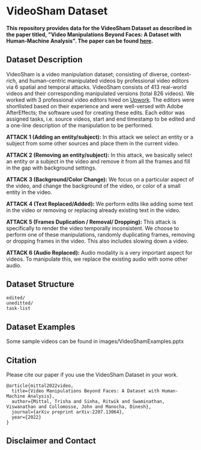 # VideoSham Dataset

#### This repository provides data for the VideoSham Dataset as described in the paper titled, "Video Manipulations Beyond Faces: A Dataset with Human-Machine Analysis". The paper can be found <a href="https://arxiv.org/abs/2207.13064">here</a>.

## Dataset Description
VideoSham is a video manipulation dataset; consisting of diverse, context-rich, and human-centric manipulated videos by professional video editors via 6 spatial and temporal attacks. VideoSham consists of 413 real-world videos and their corresponding manipulated versions (total 826 videos). We worked with 3 professional video editors hired on <a href="www.upwork.com">Upwork</a>. The editors were shortlisted based on their experience and were well-versed with Adobe AfterEffects; the software used for creating these edits. Each editor was assigned tasks, i.e. source videos, start and end timestamp to be edited and a one-line description of the manipulation to be performed.

**ATTACK 1 (Adding an entity/subject):** In this attack we select an entity or a subject from some other sources and place them in the current video.

**ATTACK 2 (Removing an entity/subject):** In this attack, we basically select an entity or a subject in the video and remove it from all the frames and fill in the gap with background settings.

**ATTACK 3 (Background/Color Change):** We focus on a particular aspect of the video, and change the background of the video, or color of a small entity in the video. 

**ATTACK 4 (Text Replaced/Added):** We perform edits like adding some text in the video or removing or replacing already existing text in the video. 

**ATTACK 5 (Frames Duplication / Removal/ Dropping):** This attack is specifically to render the video temporally inconsistent. We choose to perform one of these manipulations, randomly duplicating frames, removing or dropping frames in the video. This also includes slowing down a video. 

**ATTACK 6 (Audio Replaced):** Audio modality is a very important aspect for videos. To manipulate this, we replace the existing audio with some other audio. 

## Dataset Structure

```
edited/
uneditted/
task-list
```
## Dataset Examples
Some sample videos can be found in images/VideoShamExamples.pptx

## Citation
Please cite our paper if you use the VideoSham Dataset in your work.
```
@article{mittal2022video,
  title={Video Manipulations Beyond Faces: A Dataset with Human-Machine Analysis},
  author={Mittal, Trisha and Sinha, Ritwik and Swaminathan, Viswanathan and Collomosse, John and Manocha, Dinesh},
  journal={arXiv preprint arXiv:2207.13064},
  year={2022}
}
```

## Disclaimer and Contact
